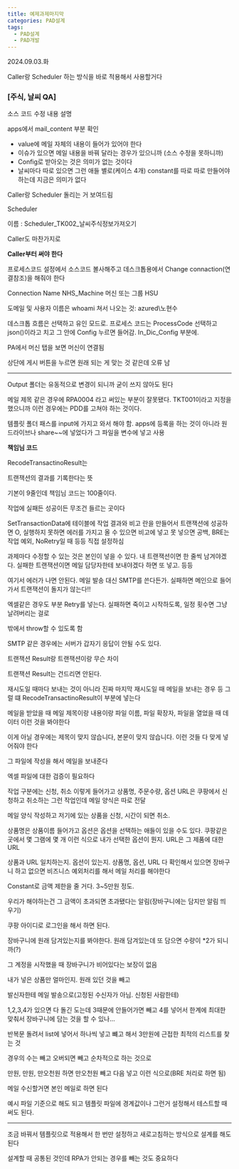 ```yaml
---
title: 예제과제마지막
categories: PAD설계
tags:
  - PAD설계
  - PAD개발
---
```


2024.09.03.화

Caller랑 Scheduler 하는 방식을 바로 적용해서 사용할거다

### [주식, 날씨 QA]

소스 코드 수정 내용 설명

apps에서 mail_content 부분 확인

- value에 메일 자체의 내용이 들어가 있어야 한다
- 이슈가 있으면 메일 내용을 바꿔 달라는 경우가 있으니까 (소스 수정을 못하니까)
- Config로 받아오는 것은 의미가 없는 것이다
- 날씨마다 따로 있으면 그런 애들 별로(케이스 4개) constant를 따로 따로 만들어야 하는데 지금은 의미가 없다

Caller랑 Scheduler 돌리는 거 보여드림

Scheduler

이름 : Scheduler_TK002_날씨주식정보가져오기

Caller도 마찬가지로

**Caller부터 써야 한다**

프로세스코드 설정에서 소스코드 볼사해주고 데스크톱용에서 Change connaction(연결참조)을 해줘야 한다

Connection Name NHS_Machine 머신 또는 그룹 HSU

도메일 및 사용자 이름은 whoami 쳐서 나오는 것: azured\노현수

데스크톱 흐름은 선택하고 유인 모드로. 프로세스 코드는 ProcessCode 선택하고 json()이라고 치고 그 안에 Config 누르면 들어감. In_Dic_Config 부분에.

PA에서 머신 탭을 보면 머신이 연결됨

상단에 게시 버튼을 누르면 원래 되는 게 맞는 것 같은데 오류 남

---

Output 폴더는 유동적으로 변경이 되니까 굳이 쓰지 않아도 된다

메일 제목 같은 경우에 RPA0004 라고 써있는 부분이 잘못됐다. TKT001이라고 지정을 했으니까 이런 경우에는 PDD를 고쳐야 하는 것이다.

템플릿 폴더 패스를 input에 가지고 와서 해야 함. apps에 등록을 하는 것이 아니라 원드라이브나 share~~에 넣었다가 그 파일을 변수에 넣고 사용

**책임님 코드**

RecodeTransactinoResult는

트랜잭션의 결과를 기록한다는 뜻

기본이 9줄인데 책임님 코드는 100줄이다.

작업에 실패든 성공이든 무조건 들르는 곳이다

SetTransactionData에 테이블에 작업 결과와 비고 란을 만들어서 트랜잭션에 성공하면 O, 실행하지 못하면 에러를 가지고 올 수 있으면 비고에 넣고 못 넣으면 공백, BRE는 작업 예외, NoRetry일 때 등등 직접 설정하심

과제마다 수정할 수 있는 것은 본인이 넣을 수 있다. 내 트랜잭션이면 한 줄씩 남겨야겠다. 실패한 트랜잭션이면 메일 담당자한테 보내야겠다 하면 또 넣고. 등등

여기서 에러가 나면 안된다. 메일 발송 대신 SMTP를 쓴다든가. 실패하면 메인으로 들어가서 트랜잭션이 돌지가 않는다!!

엑셀같은 경우도 부분 Retry를 넣는다. 실패하면 죽이고 시작하도록, 일정 횟수면 그냥 날려버리는 걸로

밖에서 throw할 수 있도록 함

SMTP 같은 경우에는 서버가 갑자기 응답이 안될 수도 있다.

트랜잭션 Result랑 트랜잭션이랑 무슨 차이

트랜잭션 Result는 건드리면 안된다.

재시도일 때마다 보내는 것이 아니라 진짜 마지막 재시도일 때 메일을 보내는 경우 등 그럴 떄 RecodeTransactinoResult이 부분에 넣는다

메일을 받았을 때 메일 제목이랑 내용이랑 파일 이름, 파일 확장자, 파일을 열었을 때 데이터 이런 것을 봐야한다

이게 아닐 경우에는 제목이 맞지 않습니다, 본문이 맞지 않습니다. 이런 것들 다 맞게 넣어줘야 한다

그 파일에 작성을 해서 메일을 보내준다

엑셀 파일에 대한 검증이 필요하다

작업 구분에는 신청, 취소 이렇게 들어가고 상품명, 주문수량, 옵션 URL은 쿠팡에서 신청하고 취소하는 그런 작업인데 메일 양식은 따로 전달

메일 양식 작성하고 저기에 있는 상품을 신청, 시간이 되면 취소.

상품명은 상품이름 들어가고 옵션은 옵션을 선택하는 애들이 있을 수도 있다. 쿠팡같은 곳에서 몇 그램에 몇 개 이런 식으로 내가 선택한 옵션이 뭔지. URL은 그 제품에 대한 URL

상품과 URL 일치하는지. 옵션이 있는지. 상품명, 옵션, URL 다 확인해서 있으면 장바구니 하고 없으면 비즈니스 예외처리를 해서 메일 처리를 해야한다

Constant로 금액 제한을 줄 거다. 3~5만원 정도.

우리가 해야하는건 그 금액이 초과되면 초과됐다는 알림(장바구니에는 담지만 알림 띄우기)

쿠팡 아이디로 로그인을 해서 하면 된다.

장바구니에 원래 담겨있는지를 봐야한다. 원래 담겨있는데 또 담으면 수량이 *2가 되니까(?)

그 계정을 시작했을 때 장바구니가 비어있다는 보장이 없음

내가 넣은 상품만 얼마인지. 원래 있던 것을 빼고

발신자한테 메일 발송으로(고정된 수신자가 아님. 신청된 사람한테)

1,2,3,4가 있으면 다 돌긴 도는데 3때문에 안들어가면 빼고 4를 넣어서 한계에 최대한 맞춰서 장바구니에 담는 것을 할 수 있나…

반복문 돌려서 list에 넣어서 하나씩 넣고 뺴고 해서 3만원에 근접한 최적의 리스트를 찾는 것

경우의 수는 빼고 오버되면 빼고 순차적으로 하는 것으로

만원, 만원, 만오천원 하면 만오천원 빼고 다음 넣고 이런 식으로(BRE 처리로 하면 됨)

메일 수신할거면 본인 메일로 하면 된다

예시 파일 기준으로 해도 되고 템플릿 파일에 경계값이나 그런거 설정해서 테스트할 때 써도 된다.

---

조금 바꿔서 템플릿으로 적용해서 한 번만 설정하고 새로고침하는 방식으로 설계를 해도 된다

설계할 때 공통된 것인데 RPA가 안되는 경우를 빼는 것도 중요하다